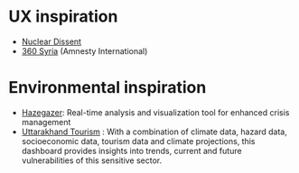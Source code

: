 # UX inspiration

* [Nuclear Dissent](https://nucleardissent.com/fallout-map)
* [360 Syria](http://www.360syria.com/) (Amnesty International)

# Environmental inspiration

* [Hazegazer](http://hazegazer.org/#m-taketour): Real-time analysis and visualization tool for enhanced crisis management
* [Uttarakhand Tourism](https://prepdata.org/dashboards/uttarakhand-tourism#extreme-heat-days) : With a combination of climate data, hazard data, socioeconomic data, tourism data and climate projections, this dashboard provides insights into trends, current and future vulnerabilities of this sensitive sector.